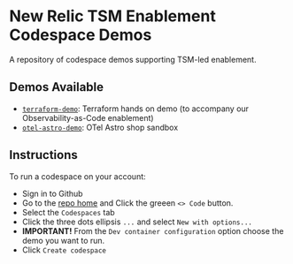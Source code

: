 # New Relic TSM Enablement Codespace Demos
A repository of codespace demos supporting TSM-led enablement.


## Demos Available

- [`terraform-demo`](./terraform-demo/readme.md): Terraform hands on demo (to accompany our Observability-as-Code enablement)
- [`otel-astro-demo`](./otel-astro-demo/readme.md): OTel Astro shop sandbox


## Instructions
To run a codespace on your account:

- Sign in to Github
- Go to the [repo home](https://github.com/newrelic-experimental/tsm-enablement-workshops) and Click the greeen `<> Code` button.
- Select the `Codespaces` tab
- Click the three dots ellipsis `...` and select `New with options...`
- **IMPORTANT!** From the `Dev container configuration` option choose the demo you want to run.
- Click `Create codespace`

